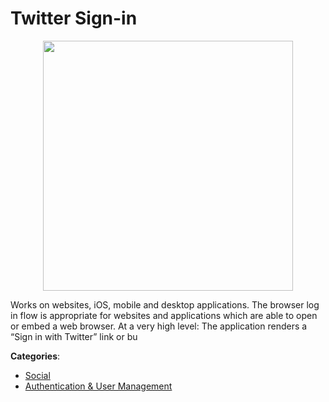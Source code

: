 # Twitter Sign-in
<p align="center">
    <img width="400" src="https://raw.githubusercontent.com/apis-list/apis-list/apis/twitter-sign-in/logo_256x256.png" />
</p>

Works on websites, iOS, mobile and desktop applications. The browser log in flow is appropriate for websites and applications which are able to open or embed a web browser. At a very high level: The application renders a “Sign in with Twitter” link or bu



**Categories**:
- [Social](https://github.com/apis-list/apis-list#social)
- [Authentication & User Management](https://github.com/apis-list/apis-list#authentication-and-user-management)



